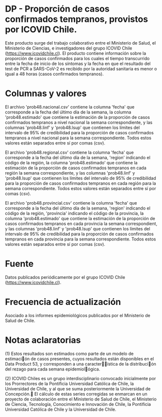 # DP - Proporción de casos confirmados tempranos, provistos por ICOVID Chile. 

Este producto surge del trabajo colaborativo entre el Ministerio de Salud, el Ministerio de Ciencias, e investigadores del grupo ICOVID Chile (https://www.icovidchile.cl). El producto contiene información sobre la proporción de casos confirmados para los cuales el tiempo transcurrido entre la fecha de inicio de los síntomas y la fecha en que el resultado del test de PCR a SARS-CoV-2 es recibido por la autoridad sanitaria es menor o igual a 48 horas (casos confirmados tempranos).  

# Columnas y valores
El archivo 'prob48.nacional.csv' contiene la columna 'fecha' que corresponde a la fecha del último día de la semana, la columna 'prob48.estimado' que contiene la estimación de la proporción de casos confirmados tempranos a nivel nacional la semana correspondiente, y las columnas 'prob48.linf' y 'prob48.lsup' que contienen los límites del intervalo de 95% de credibilidad para la proporción de casos confirmados tempranos a nivel nacional para la semana correspondiente. Todos estos valores están separados entre sí por comas (csv).

El archivo 'prob48.regional.csv' contiene la columna 'fecha' que corresponde a la fecha del último día de la semana, 'region' indicando el código de la región, la columna 'prob48.estimado' que contiene la estimación de la  proporción de casos confirmados tempranos en cada región la semana correspondiente, y las columnas 'prob48.linf' y 'prob48.lsup' que contienen los límites del intervalo de 95% de credibilidad para la proporción de casos confirmados tempranos en cada región para la semana correspondiente. Todos estos valores están separados entre sí por comas (csv).

El archivo 'prob48.provincial.csv' contiene la columna 'fecha' que corresponde a la fecha del último día de la semana, 'region' indicando el código de la región,
'provincia' indicando el código de la provincia, la columna 'prob48.estimado' que contiene la estimación de la proporción de casos confirmados tempranos en cada provincia la semana correspondient, y las columnas 'prob48.linf' y 'prob48.lsup' que contienen los límites del intervalo de 95% de credibilidad para la proporción de casos confirmados tempranos en cada provincia para la semana correspondiente. Todos estos valores están separados entre sí por comas (csv).

# Fuente
Datos publicados periódicamente por el grupo ICOVID Chile (https://www.icovidchile.cl). 

# Frecuencia de actualización
Asociado a los informes epidemiológicos publicados por el Ministerio de Salud de Chile.

# Notas aclaratorias
(1) Estos resultados son estimados como parte de un modelo de estimación de casos presentes, cuyos resultados están disponibles en el Data Product 53, y corresponden a una característica de la distribución del rezago para cada semana epidemiológica.

(2) ICOVID Chiles es un grupo interdisciplinario convocado inicialmente por los Prorrectores de la Pontificia Universidad Católica de Chile, la Universidad de Chile, y al que se suma posteriormente la Universidad de Concepción. El cálculo de estas series corregidas se enmarcan en un proyecto de colaboración entre el Ministerio de Salud de Chile, el Ministerio de Ciencia, Tecnología, Conocimiento e Innovación de Chile, la Pontificia Universidad Católica de Chile y la Universidad de Chile.
